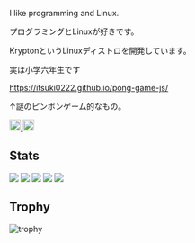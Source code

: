 I like programming and Linux.

プログラミングとLinuxが好きです。

KryptonというLinuxディストロを開発しています。

実は小学六年生です

https://itsuki0222.github.io/pong-game-js/

↑謎のピンポンゲーム的なもの。

<p align="left">
  <a href="https://github.com/Itsuki0222">
    <img height="20" src="https://komarev.com/ghpvc/?username=Itsuki0222" />
  </a>
  <a href="https://github.com/Itsuki0222">
    <img height="20" src="https://img.shields.io/github/followers/Itsuki0222?label=follow&logo=github&style=flat" />
  </a>
</p>

## Stats
![](http://github-profile-summary-cards.vercel.app/api/cards/profile-details?username=Itsuki0222&theme=gruvbox)
![](http://github-profile-summary-cards.vercel.app/api/cards/repos-per-language?username=Itsuki0222&theme=gruvbox)
![](http://github-profile-summary-cards.vercel.app/api/cards/most-commit-language?username=Itsuki0222&theme=gruvbox)
![](http://github-profile-summary-cards.vercel.app/api/cards/stats?username=Itsuki0222&theme=gruvbox)
![](http://github-profile-summary-cards.vercel.app/api/cards/productive-time?username=Itsuki0222&theme=gruvbox&utcOffset=9)

## Trophy
![trophy](https://github-profile-trophy.vercel.app/?username=Itsuki0222&theme=gruvbox)

